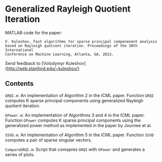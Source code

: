 Generalized Rayleigh Quotient Iteration
=======================================

MATLAB code for the paper:

	V. Kuleshov, Fast algorithms for sparse principal componenent analysis 
	based on Rayleigh quotient iteration. Proceedings of the 30th International
	Conference on Machine Learning, Atlanta, GA, 2013.

Send feedback to [Volodymyr Kuleshov]{http://web.stanford.edu/~kuleshov/}

Contents
--------

`GRQI.m`: An implementation of Algorithm 2 in the ICML paper. Function `GRQI`
computes K sparse principal components using generalized Rayleigh quotient iteration.

`GPower.m`: An implementation of Algorithms 3 and 4 in the ICML paper. 
Function `GPower` computes K sparse principal components using the generalized
power method as implemented in the paper by Journee et al.

`SSVD.m`: An implementation of Algorithm 5 in the ICML paper. Function `SSVD` 
computes a pair of sparse singular vectors.

`CompareGRQI.m`: Script that comapres `GRQI` with `GPower` and generates a series of plots.
